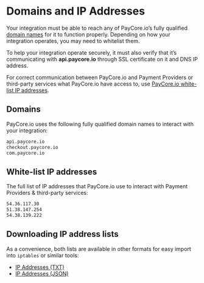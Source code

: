 # Domains and IP Addresses

Your integration must be able to reach any of PayCore.io’s fully qualified  [domain names](#domains)  for it to function properly. Depending on how your integration operates, you may need to whitelist them.

To help your integration operate securely, it must also verify that it’s communicating with  **api.paycore.io**  through SSL certificate on it and DNS IP address.

For correct communication between PayСore.io and Payment Providers or third-party services what PayСore.io have access to, use [PayСore.io white-list IP addresses](#white-list-ip-addresses).

## Domains

PayСore.io uses the following fully qualified domain names to interact with your integration:

```html
api.paycore.io
checkout.paycore.io
com.paycore.io
```

## White-list IP addresses

The full list of IP addresses that PayСore.io use to interact with Payment Providers & third-party services:

```html
54.36.117.30
51.38.147.254
54.38.139.222
```

## Downloading IP address lists

As a convenience, both lists are available in other formats for easy import into `iptables` or similar tools:

- <a href="/ips/ips_access.txt" target="_blank" rel="noopener">IP Addresses (TXT)</a>
- <a href="/ips/ips_access.json" target="_blank" rel="noopener">IP Addresses (JSON)</a>

